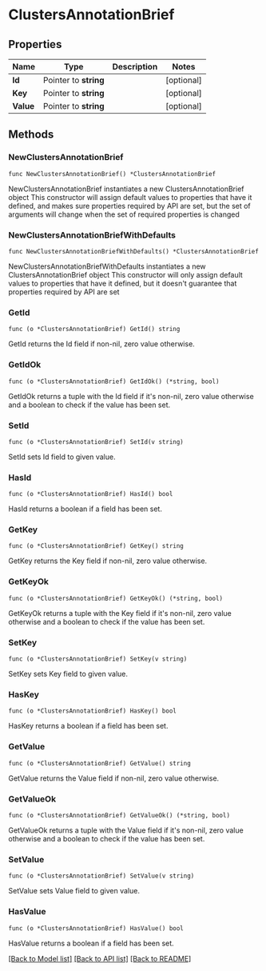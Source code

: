# ClustersAnnotationBrief

## Properties

Name | Type | Description | Notes
------------ | ------------- | ------------- | -------------
**Id** | Pointer to **string** |  | [optional] 
**Key** | Pointer to **string** |  | [optional] 
**Value** | Pointer to **string** |  | [optional] 

## Methods

### NewClustersAnnotationBrief

`func NewClustersAnnotationBrief() *ClustersAnnotationBrief`

NewClustersAnnotationBrief instantiates a new ClustersAnnotationBrief object
This constructor will assign default values to properties that have it defined,
and makes sure properties required by API are set, but the set of arguments
will change when the set of required properties is changed

### NewClustersAnnotationBriefWithDefaults

`func NewClustersAnnotationBriefWithDefaults() *ClustersAnnotationBrief`

NewClustersAnnotationBriefWithDefaults instantiates a new ClustersAnnotationBrief object
This constructor will only assign default values to properties that have it defined,
but it doesn't guarantee that properties required by API are set

### GetId

`func (o *ClustersAnnotationBrief) GetId() string`

GetId returns the Id field if non-nil, zero value otherwise.

### GetIdOk

`func (o *ClustersAnnotationBrief) GetIdOk() (*string, bool)`

GetIdOk returns a tuple with the Id field if it's non-nil, zero value otherwise
and a boolean to check if the value has been set.

### SetId

`func (o *ClustersAnnotationBrief) SetId(v string)`

SetId sets Id field to given value.

### HasId

`func (o *ClustersAnnotationBrief) HasId() bool`

HasId returns a boolean if a field has been set.

### GetKey

`func (o *ClustersAnnotationBrief) GetKey() string`

GetKey returns the Key field if non-nil, zero value otherwise.

### GetKeyOk

`func (o *ClustersAnnotationBrief) GetKeyOk() (*string, bool)`

GetKeyOk returns a tuple with the Key field if it's non-nil, zero value otherwise
and a boolean to check if the value has been set.

### SetKey

`func (o *ClustersAnnotationBrief) SetKey(v string)`

SetKey sets Key field to given value.

### HasKey

`func (o *ClustersAnnotationBrief) HasKey() bool`

HasKey returns a boolean if a field has been set.

### GetValue

`func (o *ClustersAnnotationBrief) GetValue() string`

GetValue returns the Value field if non-nil, zero value otherwise.

### GetValueOk

`func (o *ClustersAnnotationBrief) GetValueOk() (*string, bool)`

GetValueOk returns a tuple with the Value field if it's non-nil, zero value otherwise
and a boolean to check if the value has been set.

### SetValue

`func (o *ClustersAnnotationBrief) SetValue(v string)`

SetValue sets Value field to given value.

### HasValue

`func (o *ClustersAnnotationBrief) HasValue() bool`

HasValue returns a boolean if a field has been set.


[[Back to Model list]](../README.md#documentation-for-models) [[Back to API list]](../README.md#documentation-for-api-endpoints) [[Back to README]](../README.md)


